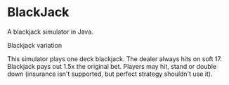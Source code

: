 # BlackJack
A blackjack simulator in Java.

Blackjack variation

This simulator plays one deck blackjack. The dealer always hits on soft 17. Blackjack pays out 1.5x the original bet. Players may hit, stand or double down (insurance isn't supported, but perfect strategy shouldn't use it).
